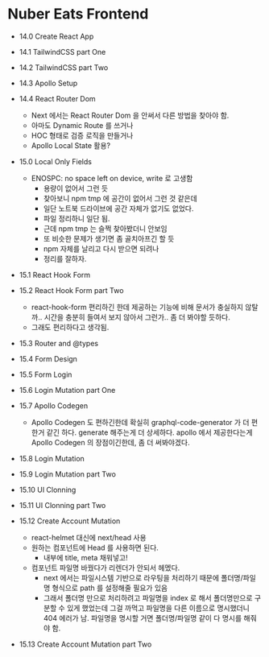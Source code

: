 # Nuber Eats Frontend

- 14.0 Create React App

- 14.1 TailwindCSS part One

- 14.2 TailwindCSS part Two

- 14.3 Apollo Setup

- 14.4 React Router Dom

  - Next 에서는 React Router Dom 을 안써서 다른 방법을 찾아야 함.
  - 아마도 Dynamic Route 를 쓰거나
  - HOC 형태로 검증 로직을 만들거나
  - Apollo Local State 활용?

- 15.0 Local Only Fields

  - ENOSPC: no space left on device, write 로 고생함
    - 용량이 없어서 그런 듯
    - 찾아보니 npm tmp 에 공간이 없어서 그런 것 같은데
    - 일단 노트북 드라이브에 공간 자체가 없기도 없었다.
    - 파일 정리하니 일단 됨.
    - 근데 npm tmp 는 슬쩍 찾아봤더니 안보임
    - 또 비슷한 문제가 생기면 좀 골치아프긴 할 듯
    - npm 자체를 날리고 다시 받으면 되려나
    - 정리를 잘하자.

- 15.1 React Hook Form

- 15.2 React Hook Form part Two

  - react-hook-form 편리하긴 한데 제공하는 기능에 비해 문서가 충실하지 않탈까.. 시간을 충분히 들여서 보지 않아서 그런가.. 좀 더 봐야할 듯하다.
  - 그래도 편리하다고 생각됨.

- 15.3 Router and @types

- 15.4 Form Design

- 15.5 Form Login

- 15.6 Login Mutation part One

- 15.7 Apollo Codegen

  - Apollo Codegen 도 편하긴한데 확실히 graphql-code-generator 가 더 편한거 같긴 하다. generate 해주는게 더 상세하다.
    apollo 에서 제공한다는게 Apollo Codegen 의 장점이긴한데, 좀 더 써봐야겠다.

- 15.8 Login Mutation

- 15.9 Login Mutation part Two

- 15.10 UI Clonning

- 15.11 UI Clonning part Two

- 15.12 Create Account Mutation

  - react-helmet 대신에 next/head 사용
  - 원하는 컴포넌트에 Head 를 사용하면 된다.
    - 내부에 title, meta 채워넣고!
  - 컴포넌트 파일명 바꿨다가 리렌더가 안되서 헤멨다.
    - next 에서는 파일시스템 기반으로 라우팅을 처리하기 때문에 폴더명/파일명 형식으로 path 를 설정해줄 필요가 있음
    - 그래서 폴더명 만으로 처리하려고 파일명을 index 로 해서 폴더명만으로 구분할 수 있게 했었는데 그걸 까먹고 파일명을 다른 이름으로 명시했더니 404 에러가 남. 파일명을 명시할 거면 폴더명/파일명 같이 다 명시를 해줘야 함.

- 15.13 Create Account Mutation part Two
